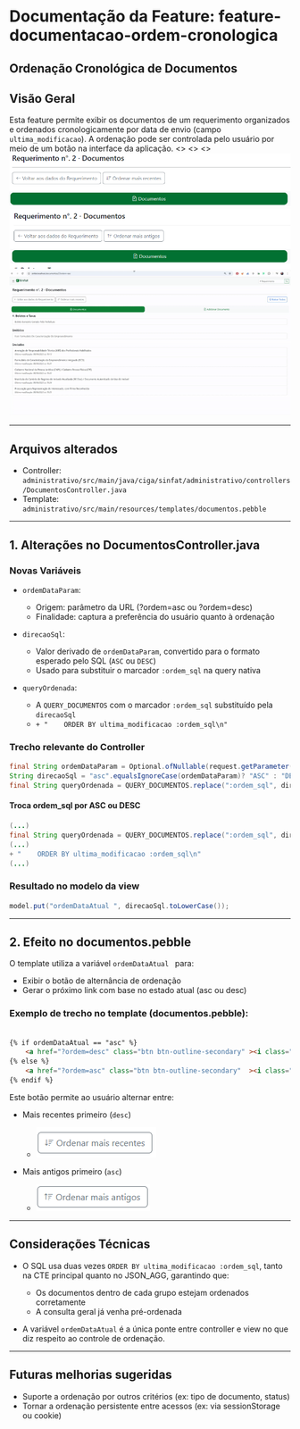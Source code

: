 # Documentação da Feature: feature-documentacao-ordem-cronologica

## Ordenação Cronológica de Documentos

## Visão Geral
Esta feature permite exibir os documentos de um requerimento organizados e ordenados cronologicamente por data de envio (campo `ultima_modificacao`). 
A ordenação pode ser controlada pelo usuário por meio de um botão na interface da aplicação.
<<INSERIR IMAGEM EXIBINDO OS DOIS ESTAGIOS DO BOTAO>>
<<Ordenar mais recentes>>
<<Ordenar mais antigos>>
![Ordenar mais recentes](https://github.com/wfrsilva/sinfat/blob/main/feature-documentacao-ordem-cronologica%202025-04-11%20163907.png) 
![Ordenar mais antigos](https://github.com/wfrsilva/sinfat/blob/main/feature-documentacao-ordem-cronologica%202025-04-11%20163935.png) 
![Botoes Ordenar](https://github.com/wfrsilva/sinfat/blob/main/feature-documentacao-ordem-cronologica%202025-04-11%20163518.gif) 

---

## Arquivos alterados
- Controller: `administrativo/src/main/java/ciga/sinfat/administrativo/controllers/DocumentosController.java`
- Template: `administrativo/src/main/resources/templates/documentos.pebble`

---

## 1. Alterações no DocumentosController.java

### Novas Variáveis

- `ordemDataParam`:
  - Origem: parâmetro da URL (?ordem=asc ou ?ordem=desc)
  - Finalidade: captura a preferência do usuário quanto à ordenação

- `direcaoSql`:
  - Valor derivado de `ordemDataParam`, convertido para o formato esperado pelo SQL (`ASC` ou `DESC`)
  - Usado para substituir o marcador `:ordem_sql` na query nativa
 

- `queryOrdenada`:
  - A `QUERY_DOCUMENTOS` com o marcador `:ordem_sql` substituído pela `direcaoSql`
  - `+ "    ORDER BY ultima_modificacao :ordem_sql\n"`


### Trecho relevante do Controller
```java
final String ordemDataParam = Optional.ofNullable(request.getParameter("ordem")).orElse("desc");
String direcaoSql = "asc".equalsIgnoreCase(ordemDataParam)? "ASC" : "DESC";
final String queryOrdenada = QUERY_DOCUMENTOS.replace(":ordem_sql", direcaoSql);
```

#### Troca ordem_sql por ASC ou DESC 
```java
(...)
final String queryOrdenada = QUERY_DOCUMENTOS.replace(":ordem_sql", direcaoSql);
(...)
+ "    ORDER BY ultima_modificacao :ordem_sql\n"
(...)
```

### Resultado no modelo da view
```java
model.put("ordemDataAtual ", direcaoSql.toLowerCase());
```

---

## 2. Efeito no documentos.pebble

O template utiliza a variável `ordemDataAtual ` para:
- Exibir o botão de alternância de ordenação
- Gerar o próximo link com base no estado atual (asc ou desc)

### Exemplo de trecho no template (documentos.pebble):
```html

{% if ordemDataAtual == "asc" %}
    <a href="?ordem=desc" class="btn btn-outline-secondary" ><i class="bi bi-sort-down"></i> Ordenar mais recentes</a>
{% else %}
    <a href="?ordem=asc" class="btn btn-outline-secondary"  ><i class="bi bi-sort-up"></i> Ordenar mais antigos</a>
{% endif %}

```

Este botão permite ao usuário alternar entre:
- Mais recentes primeiro (`desc`)
    - ![Ordenar mais recentes](https://github.com/wfrsilva/sinfat/blob/main/feature-documentacao-ordem-cronologica%20botao-recentes.png)

- Mais antigos primeiro (`asc`)
     - ![Ordenar mais antigos](https://github.com/wfrsilva/sinfat/blob/main/feature-documentacao-ordem-cronologica%20botao-antigos.png)

---

## Considerações Técnicas

- O SQL usa duas vezes `ORDER BY ultima_modificacao :ordem_sql`, tanto na CTE principal quanto no JSON_AGG, garantindo que:
  - Os documentos dentro de cada grupo estejam ordenados corretamente
  - A consulta geral já venha pré-ordenada

- A variável `ordemDataAtual` é a única ponte entre controller e view no que diz respeito ao controle de ordenação.


---

## Futuras melhorias sugeridas
- Suporte a ordenação por outros critérios (ex: tipo de documento, status)
- Tornar a ordenação persistente entre acessos (ex: via sessionStorage ou cookie)
